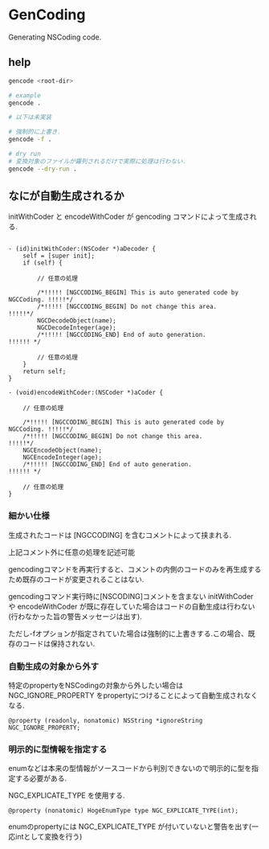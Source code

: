 GenCoding
=========

Generating NSCoding code.

## help

```sh
gencode <root-dir>

# example
gencode .

# 以下は未実装

# 強制的に上書き.
gencode -f .

# dry run
# 変換対象のファイルが羅列されるだけで実際に処理は行わない.
gencode --dry-run .
```

## なにが自動生成されるか

initWithCoder と encodeWithCoder が gencoding コマンドによって生成される.


```objc

- (id)initWithCoder:(NSCoder *)aDecoder {
    self = [super init];
    if (self) {

        // 任意の処理

        /*!!!!! [NGCCODING_BEGIN] This is auto generated code by NGCCoding. !!!!!*/
        /*!!!!! [NGCCODING_BEGIN] Do not change this area.                  !!!!!*/
        NGCDecodeObject(name);
        NGCDecodeInteger(age);
        /*!!!!! [NGCCODING_END] End of auto generation.                     !!!!!! */

        // 任意の処理
    }
    return self;
}

- (void)encodeWithCoder:(NSCoder *)aCoder {

    // 任意の処理

    /*!!!!! [NGCCODING_BEGIN] This is auto generated code by NGCCoding. !!!!!*/
    /*!!!!! [NGCCODING_BEGIN] Do not change this area.                  !!!!!*/
    NGCEncodeObject(name);
    NGCEncodeInteger(age);
    /*!!!!! [NGCCODING_END] End of auto generation.                     !!!!!! */

    // 任意の処理
}
```

### 細かい仕様

生成されたコードは [NGCCODING] を含むコメントによって挟まれる.

上記コメント外に任意の処理を記述可能

gencodingコマンドを再実行すると、コメントの内側のコードのみを再生成するため既存のコードが変更されることはない.

gencodingコマンド実行時に[NSCODING]コメントを含まない initWithCoder や encodeWithCoder が既に存在していた場合はコードの自動生成は行わない(行わなかった旨の警告メッセージは出す).

ただし-fオプションが指定されていた場合は強制的に上書きする.この場合、既存のコードは保持されない.

### 自動生成の対象から外す

特定のpropertyをNSCodingの対象から外したい場合は NGC_IGNORE_PROPERTY をpropertyにつけることによって自動生成されなくなる.

```objc
@property (readonly, nonatomic) NSString *ignoreString NGC_IGNORE_PROPERTY;
```


### 明示的に型情報を指定する

enumなどは本来の型情報がソースコードから判別できないので明示的に型を指定する必要がある.

NGC_EXPLICATE_TYPE を使用する.

```objc
@property (nonatomic) HogeEnumType type NGC_EXPLICATE_TYPE(int);
```

enumのpropertyには NGC_EXPLICATE_TYPE が付いていないと警告を出す(一応intとして変換を行う)

